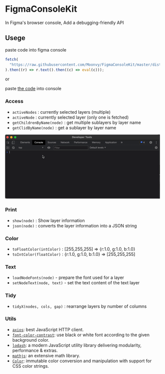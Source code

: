 # FigmaConsoleKit

In Figma's browser console, Add a debugging-friendly API

## Usege

paste code into figma console

```js
fetch(
  "https://raw.githubusercontent.com/Moonvy/FigmaConsoleKit/master/dist/FigmaConsoleKit.js?v1.1.0"
).then((r) => r.text().then((c) => eval(c)));
```

or

paste [the code](dist/FigmaConsoleKit.js) into console

### Access

- `activeNodes` : currently selected layers (multiple)
- `activeNode` : currently selected layer (only one is fetched)
- `getChildrenByName(node)` : get multiple sublayers by layer name
- `getClidByName(node)` : get a sublayer by layer name

![](./shot/shot.gif)

### Print

- `show(node)` : Show layer information
- `json(node)` : converts the layer information into a JSON string

### Color

- `toFloatColor(intColor)` : [255,255,255] => {r:1.0, g:1.0, b:1.0}
- `toIntColor(floatColor)` : {r:1.0, g:1.0, b:1.0} => [255,255,255]

### Text

- `loadNodeFonts(node)` - prepare the font used for a layer
- `setNodeText(node, text)` - set the text content of the text layer

### Tidy

- `tidyX(nodes, cols, gap)` : rearrange layers by number of columns

### Utils

- [`axios`](https://www.npmjs.com/package/axios): best JavaScript HTTP client.
- [`font-color-contrast`](https://github.com/russoedu/font-color-contrast#readme): use black or white font according to the given background color.
- [`lodash`](https://github.com/lodash/lodash): a modern JavaScript utility library delivering modularity, performance & extras.
- [`mathjs`](https://mathjs.org/): an extensive math library.
- [`Color`](https://github.com/Qix-/color#readme): immutable color conversion and manipulation with support for CSS color strings.

